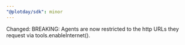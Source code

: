 ```yaml
---
"@plotday/sdk": minor
---
```


Changed: BREAKING: Agents are now restricted to the http URLs they request via tools.enableInternet().

